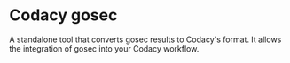 # Codacy gosec

A standalone tool that converts gosec results to Codacy's format. It allows the integration of gosec into your Codacy workflow.

